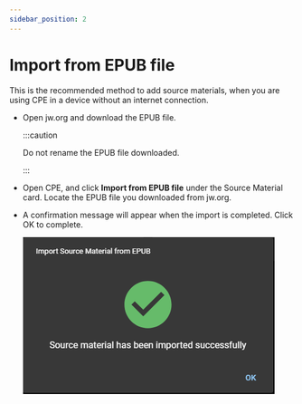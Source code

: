 ```yaml
---
sidebar_position: 2
---
```


# Import from EPUB file

This is the recommended method to add source materials, when you are using CPE in a device without an internet connection.

- Open jw.org and download the EPUB file.

  :::caution

  Do not rename the EPUB file downloaded.

  :::

- Open CPE, and click **Import from EPUB file** under the Source Material card. Locate the EPUB file you downloaded from jw.org.

- A confirmation message will appear when the import is completed. Click OK to complete.

  ![EPUB Import Complete](./import_epub_complete.png)

